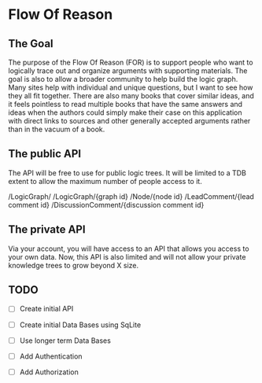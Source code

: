 # Flow Of Reason

## The Goal

The purpose of the Flow Of Reason (FOR) is to support people who want to logically trace out and organize arguments 
with supporting materials. The goal is also to allow a broader community to help build the logic graph. 
Many sites help with individual and unique questions, but I want to see how they all fit together.
There are also many books that cover similar ideas, and it feels pointless to read multiple books that have the 
same answers and ideas when the authors could simply make their case on this application with direct links to sources
and other generally accepted arguments rather than in the vacuum of a book.

## The public API

The API will be free to use for public logic trees. It will be limited to a TDB extent to allow the maximum number of
people access to it.

/LogicGraph/
/LogicGraph/{graph id}
/Node/{node id}
/LeadComment/{lead comment id}
/DiscussionComment/{discussion comment id}


## The private API

Via your account, you will have access to an API that allows you access to your own data. Now, this API is also
limited and will not allow your private knowledge trees to grow beyond X size.

## TODO

- [ ] Create initial API
- [ ] Create initial Data Bases using SqLite
- [ ] Use longer term Data Bases
- [ ] Add Authentication
- [ ] Add Authorization

